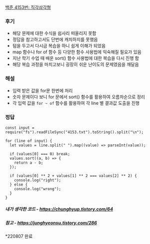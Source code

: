 [백준 4153번: 직각삼각형](https://www.acmicpc.net/problem/4153)

### 후기
- 해당 문제에 대한 수식을 쉽사리 떠올리지 못함
- 정답을 참고하고서도 단번에 캐치하지를 못했음
- 텀을 두고서 다시금 복습을 하니 쉽게 이해가 되었음
- map 함수나 for of 함수 등 다양한 함수 사용법에 익숙해질 필요가 있음
- 지난 학기 수업 때 배운 sort() 함수 사용법에 대한 복습을 다시 진행 함
- 해당 복습 과정을 마치고보니 굉장히 쉬운 난이도의 문제였음을 깨달음

### 해설
- 입력 받은 값을 for문 한번에 처리
- 숫자 문제이다 보니 for 문에서 sort() 함수를 활용하여 오름차순으로 정리
- 각 입력 값을 `for ~ of` 함수를 활용하여 각 line 별 결과값 도출을 진행

### 정답
```
const input = require("fs").readFileSync("4153.txt").toString().split("\n");

for (line of input) {
  let values = line.split(" ").map((value) => parseInt(value));

  if (values[0] === 0) break;
  values.sort((a, b) => {
    return a - b;
  });

  if (values[0] ** 2 + values[1] ** 2 === values[2] ** 2) {
    console.log("right");
  } else {
    console.log("wrong");
  }
}
```

##### 내가 생각한 코드 - https://chunghyup.tistory.com/64
##### 참고 - https://junghyeonsu.tistory.com/286

*220807 완료
